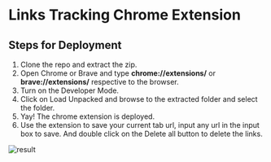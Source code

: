 # Links Tracking Chrome Extension

## Steps for Deployment
1. Clone the repo and extract the zip.
2. Open Chrome or Brave and type **chrome://extensions/** or **brave://extensions/** respective to the browser.
3. Turn on the Developer Mode.
4. Click on Load Unpacked and browse to the extracted folder and select the folder.
5. Yay! The chrome extension is deployed.
6. Use the extension to save your current tab url, input any url in the input box to save. And double click on the Delete all button to delete the links.



![result](https://github.com/Wilson0406/Scrimba-Javascript/blob/9af56b9ea889216624932b2ba5d08c43bb7e468b/Chrome%20Extension/linkstracker.PNG)
